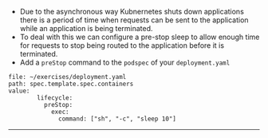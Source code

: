 
*   Due to the asynchronous way Kubnernetes shuts down applications there is a period of time when requests can be sent to the application while an application is being terminated.
*   To deal with this we can configure a pre-stop sleep to allow enough time for requests to stop being routed to the application before it is terminated.
*   Add a `preStop` command to the `podspec` of your `deployment.yaml`


```editor:insert-value-into-yaml
file: ~/exercises/deployment.yaml
path: spec.template.spec.containers
value:
        lifecycle:
          preStop:
            exec:
              command: ["sh", "-c", "sleep 10"]
```




---
